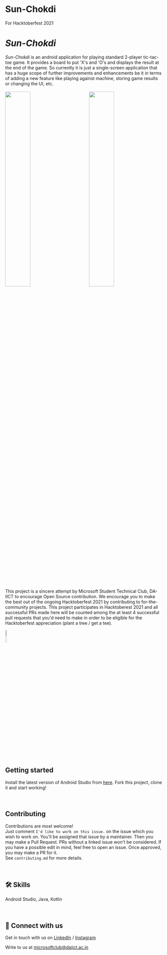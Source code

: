# Sun-Chokdi
For Hacktoberfest 2021

# <i> Sun-Chokdi </i>
<i>Sun-Chokdi</i> is an android application for playing standard 2-player tic-tac-toe game. It provides a board to put 'X's and 'O's and displays the result at the end of the game. So currently it is just a single-screen application that has a huge scope of further improvements and enhancements be it in terms of adding a new feature like playing against machine, storing game results or changing the UI, etc. 
<br><br>
<img src="https://firebasestorage.googleapis.com/v0/b/grocery-basket-96560.appspot.com/o/Screenshot_1633086178.png?alt=media&token=4fff9070-6230-44cf-a526-eda2793b313b" width="40%"> 
&nbsp; &nbsp; &nbsp; &nbsp; &nbsp; &nbsp; &nbsp; &nbsp;
<img src="https://firebasestorage.googleapis.com/v0/b/grocery-basket-96560.appspot.com/o/Screenshot_1633087336.png?alt=media&token=321c5758-976b-4fc3-83af-dbd44825383c" width="40%"> <br><br> 



This project is a sincere attempt by Microsoft Student Technical Club, DA-IICT to encourage Open Source contribution. We encourage you to make the best out of the ongoing Hacktoberfest 2021 by contributing to for-the-community projects. This project participates in Hacktoberest 2021 and all successful PRs made here will be counted among the at least 4 successful pull requests that you'd need to make in order to be eligible for the Hacktoberfest appreciation (plant a tree / get a tee).


<img src="https://res.cloudinary.com/dbvyvfe61/image/upload/v1619799241/Cicada%203301:%20Reinvented/MSTC_ffmo9v.png" width="10%"><br><br>

## Getting started
Install the latest version of Android Studio from [here](https://developer.android.com/studio).
Fork this project, clone it and start working!
<br><br><br>

## Contributing
Contributions are most welcome!<br>
Just comment `I'd like to work on this issue.` on the issue which you wish to work on. You'll be assigned that issue by a maintainer. Then you may make a Pull Request. PRs without a linked issue won't be considered. If you have a possible edit in mind, feel free to open an issue. Once approved, you may make a PR for it.<br>
See `contributing.md` for more details.
<br><br><br>
  
## 🛠 Skills
Android Studio, Java, Kotlin
<br><br><br>

## 🔗 Connect with us
Get in touch with us on [LinkedIn](https://www.linkedin.com/in/microsoft-student-technical-club-daiict/) / [Instagram](https://www.instagram.com/mstc.daiict/)

Write to us at microsoftclub@daiict.ac.in
